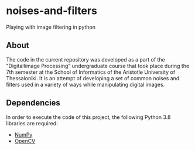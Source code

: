 # noises-and-filters
Playing with image filtering in python

## About

The code in the current repository was developed as a part of the "DigitalIimage Processing" undergraduate course that took place during the 7th semester at the School of Informatics of the Aristotle University of Thessaloniki. It is an attempt of developing a set of common noises and filters used in a variety of ways while manipulating digital images.

## Dependencies

In order to execute the code of this project, the following Python 3.8 libraries are required:

- [NumPy](https://github.com/numpy/numpy)
- [OpenCV](https://github.com/opencv/opencv)
